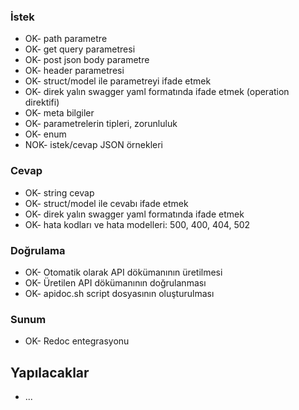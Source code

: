 ### İstek
- OK- path parametre
- OK- get query parametresi
- OK- post json body parametre
- OK- header parametresi
- OK- struct/model ile parametreyi ifade etmek
- OK- direk yalın swagger yaml formatında ifade etmek (operation direktifi)
- OK- meta bilgiler
- OK- parametrelerin tipleri, zorunluluk
- OK- enum
- NOK- istek/cevap JSON örnekleri
 
### Cevap
- OK- string cevap
- OK- struct/model ile cevabı ifade etmek
- OK- direk yalın swagger yaml formatında ifade etmek
- OK- hata kodları ve hata modelleri: 500, 400, 404, 502

### Doğrulama
- OK- Otomatik olarak API dökümanının üretilmesi
- OK- Üretilen API dökümanının doğrulanması
- OK- apidoc.sh script dosyasının oluşturulması
 
### Sunum
- OK- Redoc entegrasyonu

## Yapılacaklar
- ...